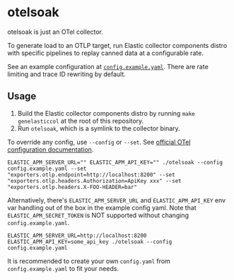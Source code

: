 # otelsoak

otelsoak is just an OTel collector.

To generate load to an OTLP target, run Elastic collector components distro with specific pipelines to replay canned data at a configurable rate.

See an example configuration at [`config.example.yaml`](./config.example.yaml). There are rate limiting and trace ID rewriting by default.

## Usage

1. Build the Elastic collector components distro by running `make genelasticcol` at the root of this repository.
2. Run `otelsoak`, which is a symlink to the collector binary.

To override any config, use `--config` or `--set`. See [official OTel configuration documentation](https://opentelemetry.io/docs/collector/configuration/).
```
ELASTIC_APM_SERVER_URL="" ELASTIC_APM_API_KEY="" ./otelsoak --config config.example.yaml --set "exporters.otlp.endpoint=http://localhost:8200" --set "exporters.otlp.headers.Authorization=ApiKey xxx" --set "exporters.otlp.headers.X-FOO-HEADER=bar"
```

Alternatively, there's `ELASTIC_APM_SERVER_URL` and `ELASTIC_APM_API_KEY` env var handling out of the box in the example config yaml. Note that `ELASTIC_APM_SECRET_TOKEN` is NOT supported without changing `config.example.yaml`.

```
ELASTIC_APM_SERVER_URL=http://localhost:8200 ELASTIC_APM_API_KEY=some_api_key ./otelsoak --config config.example.yaml
```

It is recommended to create your own `config.yaml` from `config.example.yaml` to fit your needs.

